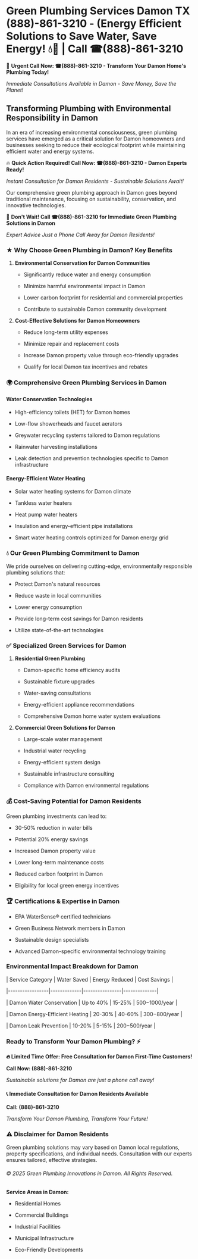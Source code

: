 # Green Plumbing Services Damon TX (888)-861-3210 - (Energy Efficient Solutions to Save Water, Save Energy! 💧🌿 | Call ☎(888)-861-3210

🚨 **Urgent Call Now: ☎(888)-861-3210 - Transform Your Damon Home's Plumbing Today!**
*Immediate Consultations Available in Damon - Save Money, Save the Planet!*

## Transforming Plumbing with Environmental Responsibility in Damon

In an era of increasing environmental consciousness, green plumbing services have emerged as a critical solution for Damon homeowners and businesses seeking to reduce their ecological footprint while maintaining efficient water and energy systems. 

🔥 **Quick Action Required! Call Now: ☎(888)-861-3210 - Damon Experts Ready!**
*Instant Consultation for Damon Residents - Sustainable Solutions Await!*

Our comprehensive green plumbing approach in Damon goes beyond traditional maintenance, focusing on sustainability, conservation, and innovative technologies.

🚨 **Don't Wait! Call ☎(888)-861-3210 for Immediate Green Plumbing Solutions in Damon**
*Expert Advice Just a Phone Call Away for Damon Residents!*

### ★ Why Choose Green Plumbing in Damon? Key Benefits

1. **Environmental Conservation for Damon Communities** 
   - Significantly reduce water and energy consumption
   - Minimize harmful environmental impact in Damon
   - Lower carbon footprint for residential and commercial properties
   - Contribute to sustainable Damon community development

2. **Cost-Effective Solutions for Damon Homeowners** 
   - Reduce long-term utility expenses
   - Minimize repair and replacement costs
   - Increase Damon property value through eco-friendly upgrades
   - Qualify for local Damon tax incentives and rebates

### 🌍 Comprehensive Green Plumbing Services in Damon

#### Water Conservation Technologies
- High-efficiency toilets (HET) for Damon homes
- Low-flow showerheads and faucet aerators
- Greywater recycling systems tailored to Damon regulations
- Rainwater harvesting installations
- Leak detection and prevention technologies specific to Damon infrastructure

#### Energy-Efficient Water Heating
- Solar water heating systems for Damon climate
- Tankless water heaters
- Heat pump water heaters
- Insulation and energy-efficient pipe installations
- Smart water heating controls optimized for Damon energy grid

### 💧 Our Green Plumbing Commitment to Damon

We pride ourselves on delivering cutting-edge, environmentally responsible plumbing solutions that:
- Protect Damon's natural resources
- Reduce waste in local communities
- Lower energy consumption
- Provide long-term cost savings for Damon residents
- Utilize state-of-the-art technologies

### ✅ Specialized Green Services for Damon

1. **Residential Green Plumbing**
   - Damon-specific home efficiency audits
   - Sustainable fixture upgrades
   - Water-saving consultations
   - Energy-efficient appliance recommendations
   - Comprehensive Damon home water system evaluations

2. **Commercial Green Solutions for Damon**
   - Large-scale water management
   - Industrial water recycling
   - Energy-efficient system design
   - Sustainable infrastructure consulting
   - Compliance with Damon environmental regulations

### 💰 Cost-Saving Potential for Damon Residents

Green plumbing investments can lead to:
- 30-50% reduction in water bills
- Potential 20% energy savings
- Increased Damon property value
- Lower long-term maintenance costs
- Reduced carbon footprint in Damon
- Eligibility for local green energy incentives

### 🏆 Certifications & Expertise in Damon

- EPA WaterSense® certified technicians
- Green Business Network members in Damon
- Sustainable design specialists
- Advanced Damon-specific environmental technology training

### Environmental Impact Breakdown for Damon

| Service Category | Water Saved | Energy Reduced | Cost Savings |
|-----------------|-------------|----------------|--------------|
| Damon Water Conservation | Up to 40% | 15-25% | $500-$1000/year |
| Damon Energy-Efficient Heating | 20-30% | 40-60% | $300-$800/year |
| Damon Leak Prevention | 10-20% | 5-15% | $200-$500/year |

### Ready to Transform Your Damon Plumbing? ⚡

**🔥 Limited Time Offer: Free Consultation for Damon First-Time Customers!**

**Call Now: (888)-861-3210**
*Sustainable solutions for Damon are just a phone call away!*

#### 📞 Immediate Consultation for Damon Residents Available

**Call: (888)-861-3210**
*Transform Your Damon Plumbing, Transform Your Future!*

### ⚠️ Disclaimer for Damon Residents

Green plumbing solutions may vary based on Damon local regulations, property specifications, and individual needs. Consultation with our experts ensures tailored, effective strategies.

###### © 2025 Green Plumbing Innovations in Damon. All Rights Reserved.

**Service Areas in Damon:** 
- Residential Homes
- Commercial Buildings
- Industrial Facilities
- Municipal Infrastructure
- Eco-Friendly Developments